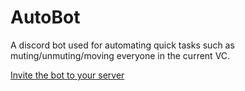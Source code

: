 # AutoBot
A discord bot used for automating quick tasks such as muting/unmuting/moving everyone in the current VC.

[Invite the bot to your server](https://discord.com/oauth2/authorize?client_id=779723572968816663&permissions=8&scope=bot)
